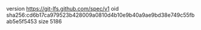 version https://git-lfs.github.com/spec/v1
oid sha256:cd6b17ca979523b428009a0810d4b10e9b40a9ae9bd38e749c55fbab5e5f5453
size 5186
